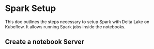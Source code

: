 # Spark Setup

This doc outlines the steps necessary to setup Spark with Delta Lake on Kubeflow. It allows running Spark jobs inside the notebooks.

## Create a notebook Server

